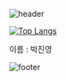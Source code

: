 ![header](https://capsule-render.vercel.app/api?type=waving&color=auto&height=300&section=header&text=Welcome&fontSize=90&animation=fadeIn&fontAlignY=38&desc=Hecarim's%20GitHub%20Profile&descAlignY=51&descAlign=62)

[![Top Langs](https://github-readme-stats.vercel.app/api/top-langs/?username=Hecarim-JYP)](https://github.com/anuraghazra/github-readme-stats)

이름 : 박진영


![footer](https://capsule-render.vercel.app/api?type=waving&height=90&section=footer)
